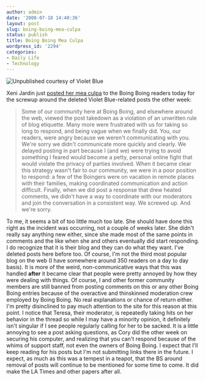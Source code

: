```yaml
---
author: admin
date: '2008-07-18 14:40:36'
layout: post
slug: boing-boing-mea-culpa
status: publish
title: Boing Boing Mea Culpa
wordpress_id: '2294'
categories:
- Daily Life
- Technology
---
```


![Unpublished courtesy of Violet
Blue](http://www.arcanology.com/images/unpublished.gif)

Xeni Jardin just [posted her mea
culpa](http://www.boingboing.net/2008/07/18/lessons-learned.html) to the
Boing Boing readers today for the screwup around the deleted Violet
Blue-related posts the other week:

> Some of our community here at Boing Boing, and elsewhere around the
> web, viewed the post takedown as a violation of an unwritten rule of
> blog etiquette. Many more were frustrated with us for taking so long
> to respond, and being vague when we finally did. You, our readers,
> were angry because we weren't communicating with you. We're sorry we
> didn't communicate more quickly and clearly. We delayed posting in
> part because I (and we) were trying to avoid something I feared would
> become a petty, personal online fight that would violate the privacy
> of parties involved. When it became clear this strategy wasn't fair to
> our community, we were in a poor position to respond: a few of the
> Boingers were on vacation in remote places with their families, making
> coordinated communication and action difficult. Finally, when we did
> post a response that drew heated comments, we didn't have a way to
> coordinate with our moderators and join the conversation in a
> consistent way. We screwed up. And we're sorry.

To me, it seems a bit of too little much too late. She should have done
this right as the incident was occurring, not a couple of weeks later.
She didn't really say anything new either, since she made most of the
same points in comments and the like when she and others eventually did
start responding. I do recognize that it is their blog and they can do
what they want. I've deleted posts here before too. Of course, I'm not
the third most popular blog on the web (I have somewhere around 350
readers on a day to day basis). It is more of the weird,
non-communicative ways that this was handled **after** it became clear
that people were pretty annoyed by how they were dealing with things. Of
course, I and other former community members are still banned from
posting comments on this or any other Boing Boing entries because of the
overactive and thinskinned moderation crew employed by Boing Boing. No
real explanations or chance of return either. I'm pretty disinclined to
pay much attention to the site for this reason at this point. I notice
that Teresa, their moderator, is repeatedly taking hits on her behavior
in the thread so while I may have a minority opinion, it definitely
isn't singular if I see people regularly calling for her to be sacked.
It is a little annoying to see a post asking questions, as Cory did the
other week on securing his computer, and realizing that you can't
respond because of the whims of support staff, not even the owners of
Boing Boing. I expect that I'll keep reading for his posts but I'm not
submitting links there in the future. I expect, as much as this was a
tempest in a teapot, that the BS around removal of posts will continue
to be mentioned for some time to come. It did make the LA Times and
other papers after all.
